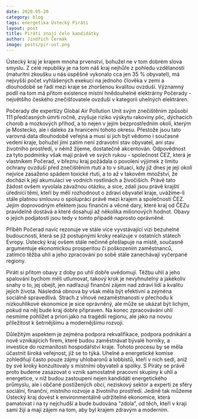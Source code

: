 ```yaml
---
date: 2020-05-20
category: blog
tags: energetika Ústecký Piráti
layout: post
title: Piráti znají čelo kandidátky
author: Jindřich Čermák
image: posts/pir-ust.png
---
```


Ústecký kraj je krajem mnoha prvenství, bohužel ne v tom dobrém slova smyslu. Z celé republiky je na tom náš kraj nejhůře z pohledu vzdělanosti (maturitní zkoušku u nás úspěšně vykonalo cca jen 35 % obyvatel), má nejvyšší počet vyhlášených exekucí na jednoho člověka v zemi a dlouhodobě se řadí mezi kraje se zhoršenou kvalitou ovzduší. Významný podíl na tom má přitom existence místní hnědouhelné elektrárny Počerady - největšího českého znečišťovatele ovzduší v kategorii uhelných elektráren.

Počerady dle expertízy Global Air Pollution Unit svým znečištěním způsobí 111 předčasných úmrtí ročně, zvyšuje riziko výskytu rakoviny plic, dýchacích chorob a mozkových příhod, a to nejen v jejím bezprostředním okolí, kterým je Mostecko, ale i daleko za hranicemi tohoto okresu. Přestože jsou tato varovná data dlouhodobě veřejná a musí si jich být vědomo i současné vedení kraje, bohužel jimi zatím není zdravotní stav obyvatel, ani stav životního prostředí, v němž žijeme, dostatečně akcentován. Odpovědnost za tyto podmínky však mají právě ve svých rukou - společnost ČEZ, která je vlastníkem Počerad, v březnu kraj požádala o povolení výjimek z limitu ochrany ovzduší před znečištěním rtutí a to v situaci, kdy již dnes je její okolí nejvíce zasaženo spádem toxické rtuti, a to až v takovém množství, že dochází k její akumulaci ve vodních rostlinách a živočiších. Právě tato žádost ovšem vyvolala závažnou otázku, a sice, zdali jsou právě krajští úředníci těmi, kteří by měli rozhodnout o zdraví obyvatel kraje, uvážíme-li stále platnou smlouvu o spolupráci právě mezi krajem a společností ČEZ. Jejím doprovodným efektem jsou finanční a věcné dary, které kraj od ČEZu pravidelně dostává a které dosahují až několika milionových hodnot. Obavy o jejich podjatosti jsou tedy v tomto případě naprosto oprávněné.

Příběh Počerad navíc rezonuje ve stále více vyvstávající vizi bezuhelné budoucnosti, která se již postupnými kroky realizuje v ostatních státech Evropy. Ústecký kraj ovšem stále nečinně přešlapuje na místě, současně argumentuje ekonomickou prosperitou či poškozením zaměstnanců, zatímco těžba uhlí a jeho zpracování po sobě stále zanechávají vyčerpané regiony.

Piráti si přitom obavy z doby po uhlí dobře uvědomují. Těžbu uhlí a jeho spalování bychom měli utlumovat, takový krok je nevyhnutelný a jakékoliv snahy o to, jej obejít, jen nadřazují finanční zájem nad zdraví lidí a kvalitu jejich života. Následná obnova by však měla být efektivní a zejména sociálně spravedlivá. Strach z vlnové nezaměstnanosti v přechodu k nízkouhlíkové ekonomice je sice oprávněný, ale může se ukázat být lichým, pokud na něj bude kraj dobře připraven. Na konec zpracovávání uhlí nesmíme pohlížet a priori jako na tragédii regionu, ale jako na novou příležitost k šetrnějšímu a modernějšímu rozvoji. 

Důležitým aspektem je zejména podpora rekvalifikace, podpora podnikání a nově vznikajících firem, které budou zaměstnávat bývalé horníky, a investice do rozmanitosti hospodářství kraje. Tohoto procesu by se měla účastnit široká veřejnost, jíž se to týká. Uhelné a energetické komise zohledňují často pouze zájmy uhlobaronů a lobbistů, kteří v nich sedí, aniž by své kroky konzultovaly s místními obyvateli a spolky. S Piráty se právě proto budeme zasazovat o vznik samostatné pracovní skupiny k uhlí a energetice, v níž budou zastoupeni nejen kandidáti energetického průmyslu, ale i občané postižených obcí, neziskový sektor a experti ze sféry sociální, finanční, místního rozvoje a životního prostředí. Jedině tak můžeme Ústecký kraj dovést k environmentálně udržitelné ekonomice, která pamatovat i na ty nejchudší a bude budována “zdola”, od těch, kteří v kraji sami žijí a mají zájem na tom, aby byl krajem zdravým a moderním. 
